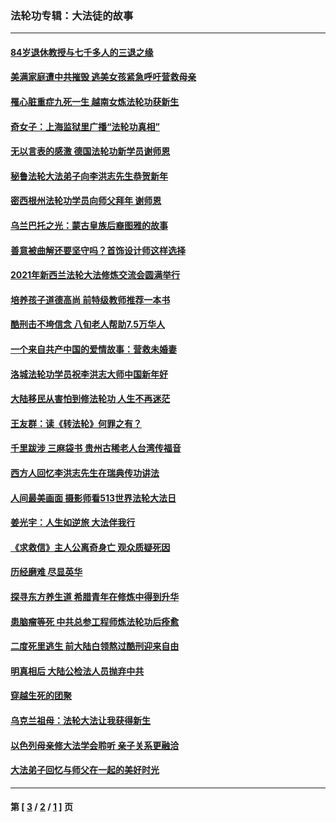 ### 法轮功专辑：大法徒的故事
---
#### [84岁退休教授与七千多人的三退之缘](../../pages/nf1147481/n13796650.md?12240430) 
#### [美满家庭遭中共摧毁 逃美女孩紧急呼吁营救母亲](../../pages/nf1147481/n13792859.md?12240430) 
#### [罹心脏重症九死一生 越南女炼法轮功获新生](../../pages/nf1147481/n13732766.md?12240430) 
#### [奇女子：上海监狱里广播“法轮功真相”](../../pages/nf1147481/n13726443.md?12240430) 
#### [无以言表的感激 德国法轮功新学员谢师恩](../../pages/nf1147481/n13543790.md?12240430) 
#### [秘鲁法轮大法弟子向李洪志先生恭贺新年](../../pages/nf1147481/n13540182.md?12240430) 
#### [密西根州法轮功学员向师父拜年 谢师恩](../../pages/nf1147481/n13538183.md?12240430) 
#### [乌兰巴托之光：蒙古皇族后裔图雅的故事](../../pages/nf1147481/n13155759.md?12240430) 
#### [善意被曲解还要坚守吗？首饰设计师这样选择](../../pages/nf1147481/n13077575.md?12240430) 
#### [2021年新西兰法轮大法修炼交流会圆满举行](../../pages/nf1147481/n13033149.md?12240430) 
#### [培养孩子道德高尚 前特级教师推荐一本书](../../pages/nf1147481/n12938640.md?12240430) 
#### [酷刑击不垮信念 八旬老人帮助7.5万华人](../../pages/nf1147481/n12880712.md?12240430) 
#### [一个来自共产中国的爱情故事：营救未婚妻](../../pages/nf1147481/n12778386.md?12240430) 
#### [洛城法轮功学员祝李洪志大师中国新年好](../../pages/nf1147481/n12724685.md?12240430) 
#### [大陆移民从害怕到修法轮功 人生不再迷茫](../../pages/nf1147481/n12414325.md?12240430) 
#### [王友群：读《转法轮》何罪之有？](../../pages/nf1147481/n12408647.md?12240430) 
#### [千里跋涉 三麻袋书 贵州古稀老人台湾传福音](../../pages/nf1147481/n12198750.md?12240430) 
#### [西方人回忆李洪志先生在瑞典传功讲法](../../pages/nf1147481/n12099607.md?12240430) 
#### [人间最美画面 摄影师看513世界法轮大法日](../../pages/nf1147481/n12094118.md?12240430) 
#### [姜光宇：人生如逆旅 大法伴我行](../../pages/nf1147481/n12088664.md?12240430) 
#### [《求救信》主人公离奇身亡 观众质疑死因](../../pages/nf1147481/n11845215.md?12240430) 
#### [历经磨难 尽显英华](../../pages/nf1147481/n11723297.md?12240430) 
#### [探寻东方养生道 希腊青年在修炼中得到升华](../../pages/nf1147481/n11494502.md?12240430) 
#### [患脑瘤等死 中共总参工程师炼法轮功后痊愈](../../pages/nf1147481/n11466682.md?12240430) 
#### [二度死里逃生 前大陆白领熬过酷刑迎来自由](../../pages/nf1147481/n11368594.md?12240430) 
#### [明真相后 大陆公检法人员抛弃中共](../../pages/nf1147481/n11358618.md?12240430) 
#### [穿越生死的团聚](../../pages/nf1147481/n11258922.md?12240430) 
#### [乌克兰祖母：法轮大法让我获得新生](../../pages/nf1147481/n11269457.md?12240430) 
#### [以色列母亲修大法学会聆听 亲子关系更融洽](../../pages/nf1147481/n11268195.md?12240430) 
#### [大法弟子回忆与师父在一起的美好时光](../../pages/nf1147481/n11267759.md?12240430) 

---
#### 第 [ [3](./3.md?12240430) / [2](./2.md?12240430) / [1](./1.md?12240430) ] 页
